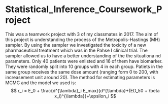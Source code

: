# Statistical_Inference_Coursework_Project
This was a teamwork project with 3 of my classmates in 2017. The aim of this project is understanding the process of the Metropolis-Hastings (MH) sampler. 
By using the sampler we investigated the toxicity of a new pharmaceutical treatment which was in the Pahse I clinical trial. 
The sampler allowed us to have a better understanding of the the situationa nd parameters. Only 40 patients were enlisted 
and 16 of them have biomarker. They were randomly split into 10 groups with 4 in each group. Patiets in the same group 
receives the same dose amount (ranging form 0 to 200, with increasement unit around 20). The method for estimating parameters 
is MCMC and the model we used is:
$$
r_i = E_0 + \frac{d^{\lambda}_i E_max}{d^{\lambda}+(ED_50 + \beta x_i)^{\lambda}}+\epsilon_i
$$
